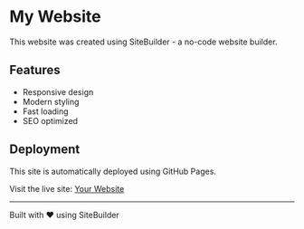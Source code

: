 # My Website

This website was created using SiteBuilder - a no-code website builder.

## Features

- Responsive design
- Modern styling
- Fast loading
- SEO optimized

## Deployment

This site is automatically deployed using GitHub Pages.

Visit the live site: [Your Website](https://username.github.io/repository-name)

---

Built with ❤️ using SiteBuilder